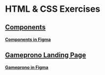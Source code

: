 # HTML & CSS Exercises

## [Components](https://artyom-n.github.io/frontend/html-and-css/components/)
#### [Components in Figma](https://www.figma.com/file/i7AnOSr74URmrcjNO4Sxvz/exo-kit-design-system-for-figma?node-id=305%3A40)

## [Gameprono Landing Page](https://artyom-n.github.io/frontend/html-and-css/landing-page/)
#### [Gameprono in Figma](https://www.figma.com/file/i7AnOSr74URmrcjNO4Sxvz/exo-kit-design-system-for-figma?node-id=305%3A40)
